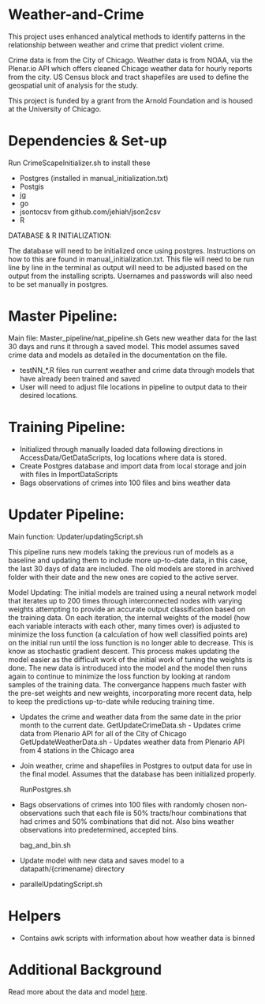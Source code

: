 Weather-and-Crime
==========
This project uses enhanced analytical methods to identify patterns in the relationship between weather and crime that predict violent crime. 

Crime data is from the City of Chicago. Weather data is from NOAA, via the Plenar.io API which offers cleaned Chicago weather data for hourly reports from the city. US Census block and tract shapefiles are used to define the geospatial unit of analysis for the study. 

This project is funded by a grant from the Arnold Foundation and is housed at the University of Chicago.

Dependencies & Set-up
============
Run CrimeScapeInitializer.sh to install these

- Postgres (installed in manual_initialization.txt)
- Postgis
- jg
- go
- jsontocsv from github.com/jehiah/json2csv
- R

DATABASE & R INITIALIZATION:

The database will need to be initialized once using postgres. Instructions on how to this are found in manual_initialization.txt. This file will need to be run line by line in the terminal as output will need to be adjusted based on the output from the installing scripts. Usernames and passwords will also need to be set manually in postgres.

Master Pipeline:
================
Main file: Master_pipeline/nat_pipeline.sh 
	Gets new weather data for the last 30 days and runs it through a saved model. This model assumes saved crime data and 
	models as detailed in the documentation on the file.
	
- testNN_*.R files run current weather and crime data through models that have already been trained and saved
- User will need to adjust file locations in pipeline to output data to their desired locations.

	

Training Pipeline:
================
- Initialized through manually loaded data following directions in AccessData/GetDataScripts, log locations where data is stored. 
- Create Postgres database and import data from local storage and join with files in ImportDataScripts
- Bags observations of crimes into 100 files and bins weather data

Updater Pipeline:
================
Main function: Updater/updatingScript.sh

This pipeline runs new models taking the previous run of models as a baseline and updating them to include more up-to-date data, in this case, the last 30 days of data are included. The old models are stored in archived folder with their date and the new ones are copied to the active server.

Model Updating:
The initial models are trained using a neural network model that iterates up to 200 times through interconnected nodes with varying weights attempting to provide an accurate output classification based on the training data. On each iteration, the internal weights of the model (how each variable interacts with each other, many times over) is adjusted to minimize the loss function (a calculation of how   well classified points are) on the initial run until the loss function is no longer able to decrease. This is know as stochastic gradient descent. 
This process makes updating the model easier as the difficult work of the initial work of tuning the weights is done. The new data is introduced into the model and the model then runs again to continue to minimize the loss function by looking at random samples of the training data. The convergance happens much faster with the pre-set weights and new weights, incorporating more recent data, help to keep the predictions up-to-date while reducing training time.

 - Updates the crime and weather data from the same date in the prior month to the current date. 
 	GetUpdateCrimeData.sh - Updates crime data from Plenario API for all of the City of Chicago
	GetUpdateWeatherData.sh - Updates weather data from Plenario API from 4 stations in the Chicago area

 - Join weather, crime and shapefiles in Postgres to output data for use in the final model. Assumes that the database has been initialized properly.

 	RunPostgres.sh

 - Bags observations of crimes into 100 files with randomly chosen non-observations such that each file is 50% tracts/hour combinations that had crimes and 50% combinations that did not. Also bins weather observations into predetermined, accepted bins.

 	bag_and_bin.sh

 - Update model with new data and saves model to a datapath/{crimename} directory
  - parallelUpdatingScript.sh
  
Helpers
=========
- Contains awk scripts with information about how weather data is binned

Additional Background
=========
Read more about the data and model <a href="http://chicagoharris.github.io/Weather-and-Crime">here</a>.











